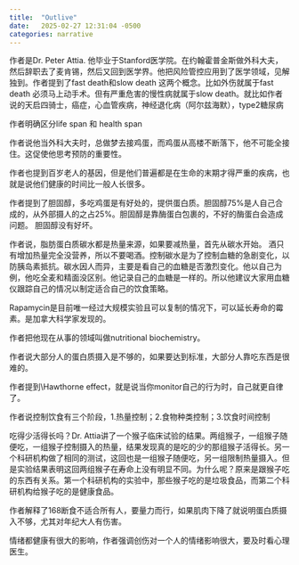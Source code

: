 ```yaml
---
title:  "Outlive"
date:   2025-02-27 12:31:04 -0500
categories: narrative
---
```



作者是Dr. Peter Attia. 他毕业于Stanford医学院。在约翰霍普金斯做外科大夫，然后辞职去了麦肯锡，然后又回到医学界。他把风险管控应用到了医学领域，见解独到。作者提到了fast death和slow death 这两个概念。比如外伤就属于fast death 必须马上动手术。但有严重危害的慢性病就属于slow death。就比如作者说的天启四骑士，癌症，心血管疾病，神经退化病（阿尔兹海默），type2糖尿病

作者明确区分life span 和 health span

作者说他当外科大夫时，总做梦去接鸡蛋，而鸡蛋从高楼不断落下，他不可能全接住。这促使他思考预防的重要性。

作者也提到百岁老人的基因，但是他们普遍都是在生命的末期才得严重的疾病，也就是说他们健康的时间比一般人长很多。

作者提到了胆固醇，多吃鸡蛋是有好处的，提供蛋白质。胆固醇75%是人自己合成的，从外部摄人的之占25%。胆固醇是靠酶蛋白包裹的，不好的酶蛋白会造成问题。 胆固醇没有好坏。

作者说，脂肪蛋白质碳水都是热量来源，如果要减热量，首先从碳水开始。 酒只有增加热量完全没营养，所以不要喝酒。控制碳水是为了控制血糖的急剧变化，以防胰岛素抵抗。碳水因人而异，主要是看自己的血糖是否激烈变化。他以自己为例，他吃全麦和精面没区别。他记录自己的血糖是一样的。所以他建议大家用血糖仪跟踪自己的情况以制定适合自己的饮食策略。

Rapamycin是目前唯一经过大规模实验且可以复制的情况下，可以延长寿命的霉素。是加拿大科学家发现的。

作者把他现在从事的领域叫做nutritional biochemistry。

作者说大部分人的蛋白质摄入是不够的，如果要达到标准，大部分人靠吃东西是很难的。

作者提到\Hawthorne effect，就是说当你monitor自己的行为时，自己就更自律了。

作者说控制饮食有三个阶段，1.热量控制；2.食物种类控制；3.饮食时间控制

吃得少活得长吗？Dr. Attia讲了一个猴子临床试验的结果。两组猴子，一组猴子随便吃，一组猴子控制摄入的热量，结果发现真的是吃的少的那组猴子活得长。另一个科研机构做了相同的测试，这回也是一组猴子随便吃，另一组限制热量摄入。但是实验结果表明这回两组猴子在寿命上没有明显不同。为什么呢？原来是跟猴子吃的东西有关系。第一个科研机构的实验中，那些猴子吃的是垃圾食品，而第二个科研机构给猴子吃的是健康食品。

作者解释了168断食不适合所有人，要量力而行，如果肌肉下降了就说明蛋白质摄入不够，尤其对年纪大人有伤害。

情绪都健康有很大的影响，作者强调创伤对一个人的情绪影响很大，要及时看心理医生。
